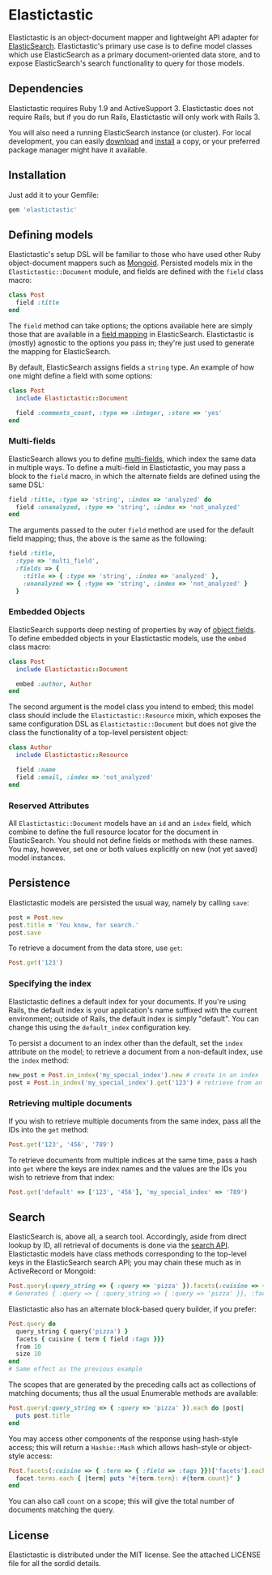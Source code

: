 # Elastictastic #

Elastictastic is an object-document mapper and lightweight API adapter for
[ElasticSearch](http://www.elasticsearch.org/). Elastictastic's primary use case
is to define model classes which use ElasticSearch as a primary
document-oriented data store, and to expose ElasticSearch's search functionality
to query for those models.

## Dependencies ##

Elastictastic requires Ruby 1.9 and ActiveSupport 3. Elastictastic does not
require Rails, but if you do run Rails, Elastictastic will only work with Rails
3.

You will also need a running ElasticSearch instance (or cluster). For local
development, you can easily [download](http://www.elasticsearch.org/download/)
and
[install](http://www.elasticsearch.org/guide/reference/setup/installation.html)
a copy, or your preferred package manager might have it available.

## Installation ##

Just add it to your Gemfile:

```ruby
gem 'elastictastic'
```

## Defining models ##

Elastictastic's setup DSL will be familiar to those who have used other
Ruby object-document mappers such as [Mongoid](http://mongoid.org/). Persisted
models mix in the `Elastictastic::Document` module, and fields are defined with
the `field` class macro:

```ruby
class Post
  field :title
end
```

The `field` method can take options; the options available here are simply those
that are available in a
[field mapping](http://www.elasticsearch.org/guide/reference/mapping/core-types.html)
in ElasticSearch. Elastictastic is (mostly) agnostic to the options you pass in;
they're just used to generate the mapping for ElasticSearch.

By default, ElasticSearch assigns fields a `string` type. An example of how one
might define a field with some options:

```ruby
class Post
  include Elastictastic::Document

  field :comments_count, :type => :integer, :store => 'yes'
end
```

### Multi-fields ###

ElasticSearch allows you to define
[multi-fields](http://www.elasticsearch.org/guide/reference/mapping/multi-field-type.html),
which index the same data in multiple ways. To define a multi-field in
Elastictastic, you may pass a block to the `field` macro, in which the alternate
fields are defined using the same DSL:

```ruby
field :title, :type => 'string', :index => 'analyzed' do
  field :unanalyzed, :type => 'string', :index => 'not_analyzed'
end
```

The arguments passed to the outer `field` method are used for the default field
mapping; thus, the above is the same as the following:

```ruby
field :title,
  :type => 'multi_field',
  :fields => {
    :title => { :type => 'string', :index => 'analyzed' },
    :unanalyzed => { :type => 'string', :index => 'not_analyzed' }
  }
```

### Embedded Objects ###

ElasticSearch supports deep nesting of properties by way of
[object fields](http://www.elasticsearch.org/guide/reference/mapping/object-type.html).
To define embedded objects in your Elastictastic models, use the `embed` class
macro:

```ruby
class Post
  include Elastictastic::Document

  embed :author, Author
end
```

The second argument is the model class you intend to embed; this model class
should include the `Elastictastic::Resource` mixin, which exposes the same
configuration DSL as `Elastictastic::Document` but does not give the class the
functionality of a top-level persistent object:

```ruby
class Author
  include Elastictastic::Resource

  field :name
  field :email, :index => 'not_analyzed'
end
```

### Reserved Attributes ###

All `Elastictastic::Document` models have an `id` and an `index` field, which
combine to define the full resource locator for the document in ElasticSearch.
You should not define fields or methods with these names. You may, however, set
one or both values explicitly on new (not yet saved) model instances.

## Persistence ##

Elastictastic models are persisted the usual way, namely by calling `save`:

```ruby
post = Post.new
post.title = 'You know, for search.'
post.save
```

To retrieve a document from the data store, use `get`:

```ruby
Post.get('123')
```

### Specifying the index ###

Elastictastic defines a default index for your documents. If you're using Rails,
the default index is your application's name suffixed with the current
environment; outside of Rails, the default index is simply "default". You can
change this using the `default_index` configuration key.

To persist a document to an index other than the default, set the `index`
attribute on the model; to retrieve a document from a non-default index, use
the `index` method:

```ruby
new_post = Post.in_index('my_special_index').new # create in an index
post = Post.in_index('my_special_index').get('123') # retrieve from an index
```

### Retrieving multiple documents ###

If you wish to retrieve multiple documents from the same index, pass all
the IDs into the `get` method:

```ruby
Post.get('123', '456', '789')
```

To retrieve documents from multiple indices at the same time, pass a hash into
`get` where the keys are index names and the values are the IDs you wish to
retrieve from that index:

```ruby
Post.get('default' => ['123', '456'], 'my_special_index' => '789')
```

## Search ##

ElasticSearch is, above all, a search tool. Accordingly, aside from direct
lookup by ID, all retrieval of documents is done via the
[search API](http://www.elasticsearch.org/guide/reference/api/search/).
Elastictastic models have class methods corresponding to the top-level keys
in the ElasticSearch search API; you may chain these much as in ActiveRecord
or Mongoid:

```ruby
Post.query(:query_string => { :query => 'pizza' }).facets(:cuisine => { :term => { :field => :tags }}).from(10).size(10)
# Generates { :query => { :query_string => { :query => 'pizza' }}, :facets => { :cuisine => { :term => { :field => :tags }}}, :from => 10, :size => 10 }
```

Elastictastic also has an alternate block-based query builder, if you prefer:

```ruby
Post.query do
  query_string { query('pizza') }
  facets { cuisine { term { field :tags }}}
  from 10
  size 10
end
# Same effect as the previous example
```

The scopes that are generated by the preceding calls act as collections of
matching documents; thus all the usual Enumerable methods are available:

```ruby
Post.query(:query_string => { :query => 'pizza' }).each do |post|
  puts post.title
end
```

You may access other components of the response using hash-style access; this
will return a `Hashie::Mash` which allows hash-style or object-style access:

```ruby
Post.facets(:cuisine => { :term => { :field => :tags }})['facets'].each_pair do |name, facet|
  facet.terms.each { |term| puts "#{term.term}: #{term.count}" }
end
```

You can also call `count` on a scope; this will give the total number of
documents matching the query.

## License ##

Elastictastic is distributed under the MIT license. See the attached LICENSE
file for all the sordid details.
